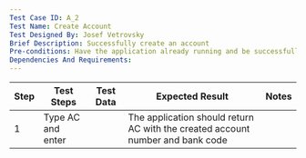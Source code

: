 ```yaml
---
Test Case ID: A_2
Test Name: Create Account
Test Designed By: Josef Vetrovsky
Brief Description: Successfully create an account
Pre-conditions: Have the application already running and be successfully connected
Dependencies And Requirements:
---
```


| Step | Test Steps        | Test Data | Expected Result                                                                | Notes |
|------|-------------------|-----------|--------------------------------------------------------------------------------|-------|
| 1    | Type AC and enter |           | The application should return AC with the created account number and bank code |       |
